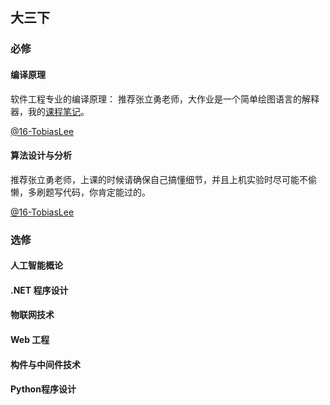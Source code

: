## 大三下

### 必修

#### 编译原理

软件工程专业的编译原理： 推荐张立勇老师，大作业是一个简单绘图语言的解释器，我的[课程笔记](https://tobiaslee.top/2019/01/15/compile-principle-notes/)。

[@16-TobiasLee](https://github.com/TobiasLee)

#### 算法设计与分析

推荐张立勇老师，上课的时候请确保自己搞懂细节，并且上机实验时尽可能不偷懒，多刷题写代码，你肯定能过的。

[@16-TobiasLee](https://github.com/TobiasLee)

### 选修

#### 人工智能概论 



#### .NET 程序设计 



#### 物联网技术



#### Web 工程



#### 构件与中间件技术



#### Python程序设计

